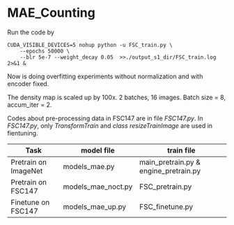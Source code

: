 # MAE_Counting

Run the code by

```
CUDA_VISIBLE_DEVICES=5 nohup python -u FSC_train.py \
    --epochs 50000 \
    --blr 5e-7 --weight_decay 0.05  >>./output_s1_dir/FSC_train.log 2>&1 &
```

Now is doing overfitting experiments without normalization and with encoder fixed.

The density map is scaled up by 100x.
2 batches, 16 images.
Batch size = 8, accum_iter = 2.


Codes about pre-processing data in FSC147 are in file *FSC147.py*. In *FSC147.py*, only *TransformTrain* and *class resizeTrainImage* are used in fientuning.

|  Task   | model file | train file |
|  ----  | ----  | ----  |
| Pretrain on ImageNet | models_mae.py | main_pretrain.py & engine_pretrain.py |
| Pretrain on FSC147 | models_mae_noct.py | FSC_pretrain.py |
| Finetune on FSC147 | models_mae_up.py | FSC_finetune.py |
